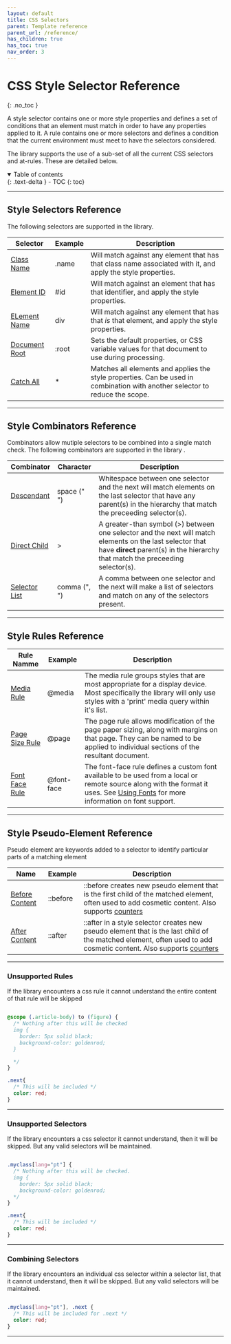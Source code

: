 ```yaml
---
layout: default
title: CSS Selectors
parent: Template reference
parent_url: /reference/
has_children: true
has_toc: true
nav_order: 3
---
```


# CSS Style Selector Reference
{: .no_toc }

A style selector contains one or more style properties and defines a set of conditions that an element must match in order to have any properties applied to it.
A rule contains one or more selectors and defines a condition that the current environment must meet to have the selectors considered.

The library supports the use of a sub-set of all the current CSS selectors and at-rules. These are detailed below.

<details open markdown="block">
  <summary>
    Table of contents
  </summary>
  {: .text-delta }
- TOC
{: toc}
</details>

---

## Style Selectors Reference

The following selectors are supported in the library.


| Selector  | Example  | Description |
|---|---|---|
| <a href='selectors/class.html' >Class Name</a>   | .name | Will match against any element that has that class name associated with it, and apply the style properties.   |
| <a href='selectors/id.html' >Element ID</a>   | #id | Will match against an element that has that identifier, and apply the style properties.   |
| <a href='selectors/tag.html' >ELement Name</a>   | div | Will match against any element that has that *is* that element, and apply the style properties.   |
| <a href='selectors/root.html' >Document Root</a>   | :root | Sets the default properties, or CSS variable values for that document to use during processing.   |
| <a href='selectors/all.html' >Catch All</a>   | \* | Matches all elements and applies the style properties. Can be used in combination with another selector to reduce the scope.   |

---

## Style Combinators Reference


Combinators allow mutiple selectors to be combined into a single match check. The following combinators are supported in the library .


| Combinator  | Character  | Description |
|---|---|---|
| <a href='combinators/descendant.html' >Descendant</a>   | space (" ") | Whitespace between one selector and the next will match elements on the last selector that have any parent(s) in the hierarchy that match the preceeding selector(s).   |
| <a href='combinators/child.html' >Direct Child</a>   | &gt; | A greater-than symbol (&gt;) between one selector and the next will match elements on the last selector that have **direct** parent(s) in the hierarchy that match the preceeding selector(s).   |
| <a href='combinators/list.html' >Selector List</a>   | comma (", ") | A comma between one selector and the next will make a list of selectors and match on any of the selectors present.   |

---

## Style Rules Reference


| Rule Namme  | Example  | Description |
|---|---|---|
| <a href='combinators/media.html' >Media Rule</a>   | @media | The media rule groups styles that are most appropriate for a display device. Most specifically the library will only use styles with a 'print' media query within it's list.   |
| <a href='combinators/page.html' >Page Size Rule</a>   | @page | The page rule allows modification of the page paper sizing, along with margins on that page. They can be named to be applied to individual sections of the resultant document.  |
| <a href='combinators/font-face.html' >Font Face Rule</a>   | @font-face | The font-face rule defines a custom font available to be used from a local or remote source along with the format it uses. See <a href='/learning/styles/fonts.html' >Using Fonts</a> for more information on font support.   |

---

## Style Pseudo-Element Reference

Pseudo element are keywords added to a selector to identify particular parts of a matching element 

| Name  | Example  | Description |
|---|---|---|
| <a href='pseudo/before.html' >Before Content</a>   | ::before | ::before creates new pseudo element that is the first child of the matched element, often used to add cosmetic content. Also supports <a href='/learning/styles/counters.html' >counters</a>  |
| <a href='pseudo/after.html' >After Content</a>   | ::after | ::after in a style selector creates new pseudo element that is the last child of the matched element, often used to add cosmetic content. Also supports <a href='/learning/styles/counters.html' >counters</a>  |


---



### Unsupported Rules

If the library encounters a css rule it cannot understand the entire content of that rule will be skipped

```css

@scope (.article-body) to (figure) {
  /* Nothing after this will be checked
  img {
    border: 5px solid black;
    background-color: goldenrod;
  }

  */
}

.next{
  /* This will be included */
  color: red;
}

```

---

### Unsupported Selectors

If the library encounters a css selector it cannot understand, then it will be skipped. But any valid selectors will be maintained.

```css

.myclass[lang="pt"] {
  /* Nothing after this will be checked.
  img {
    border: 5px solid black;
    background-color: goldenrod;
  */
}

.next{
  /* This will be included */
  color: red;
}

```

---

### Combining Selectors

If the library encounters an individual css selector within a selector list, that it cannot understand, then it will be skipped. But any valid selectors will be maintained.

```css

.myclass[lang="pt"], .next {
  /* This will be included for .next */
  color: red;
}


```

---


